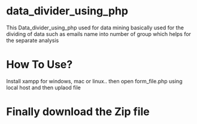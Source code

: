 # data_divider_using_php
<p>This Data_divider_using_php used for data mining basically used for the dividing of data such as emails name into number of group which helps for the separate analysis</p>

# How To Use?
Install xampp for windows, mac or linux..
then open form_file.php using local host
and then uplaod file

# Finally download the Zip file
